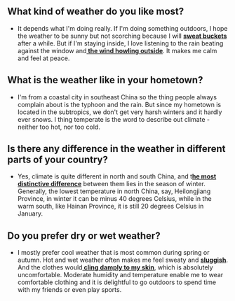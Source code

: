 ## What kind of weather do you like most?
- It depends what I'm doing really. If I'm doing something outdoors, I hope the weather to be sunny but not scorching because I will <b><u>sweat buckets</u></b> after a while. But if I'm staying inside, I love listening to the rain beating against the window and<b><u> the wind howling outside</u></b>. It makes me calm and feel at peace. 
## What is the weather like in your hometown?
- I'm from a coastal city in southeast China so the thing people always complain about is the typhoon and the rain. But since my hometown is located in the subtropics, we don't get very harsh winters and it hardly ever snows. I thing temperate is the word to describe out climate - neither too hot, nor too cold.
## Is there any difference in the weather in different parts of  your country?
- Yes, climate is quite different in north and south China, and t<b><u>he most distinctive difference</u></b> between them lies in the season of winter. Generally, the lowest temperature in north China, say, Heilongjiang Province, in winter it can be minus 40 degrees Celsius, while in the warm south, like Hainan Province, it is still 20 degrees Celsius in January.
## Do you prefer dry or wet weather?
- I mostly prefer cool weather that is most common during spring or autumn. Hot and wet weather often makes me feel sweaty and <b><u>sluggish</u></b>. And the clothes would<b><u> cling damply to my skin</u></b>, which is absolutely uncomfortable. Moderate humidity and temperature enable me to wear comfortable clothing and it is delightful to go outdoors to spend time with my friends or even play sports.